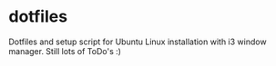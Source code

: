 # dotfiles
Dotfiles and setup script for Ubuntu Linux installation with i3 window manager. Still lots of ToDo's :)
